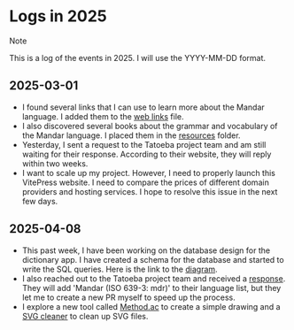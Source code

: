 # Logs in 2025

> [!NOTE]
This is a log of the events in 2025. I will use the YYYY-MM-DD format.

## 2025-03-01

- I found several links that I can use to learn more about the Mandar language. I added them to the [web links](../../resources/web_links.md) file.
- I also discovered several books about the grammar and vocabulary of the Mandar language. I placed them in the [resources](../../resources/) folder.
- Yesterday, I sent a request to the Tatoeba project team and am still waiting for their response. According to their website, they will reply within two weeks.
- I want to scale up my project. However, I need to properly launch this VitePress website. I need to compare the prices of different domain providers and hosting services. I hope to resolve this issue in the next few days.

## 2025-04-08

- This past week, I have been working on the database design for the dictionary app. I have created a schema for the database and started to write the SQL queries. Here is the link to the [diagram](https://www.drawdb.app/editor?shareId=d1b3348f3393baee714865dff9bb4924).
- I also reached out to the Tatoeba project team and received a [response](https://github.com/Tatoeba/tatoeba2/discussions/3167#discussion-8173436). They will add 'Mandar (ISO 639-3: mdr)' to their language list, but they let me to create a new PR myself to speed up the process.
- I explore a new tool called [Method.ac](https://editor.method.ac/) to create a simple drawing and a [SVG cleaner](https://svgcleaner.com/) to clean up SVG files.
